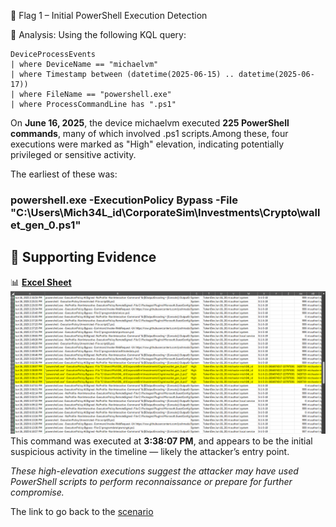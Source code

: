 🚩 Flag 1 – Initial PowerShell Execution Detection

🧠 Analysis:
Using the following KQL query:
```kusto
DeviceProcessEvents
| where DeviceName == "michaelvm"
| where Timestamp between (datetime(2025-06-15) .. datetime(2025-06-17))
| where FileName == "powershell.exe"
| where ProcessCommandLine has ".ps1"
```
On **June 16, 2025**, the device michaelvm executed **225 PowerShell commands**, many of which involved .ps1 scripts.Among these, four executions were marked as "High" elevation, indicating potentially privileged or sensitive activity.

The earliest of these was:
### powershell.exe -ExecutionPolicy Bypass -File "C:\Users\Mich34L_id\CorporateSim\Investments\Crypto\wallet_gen_0.ps1" 
## 📎 Supporting Evidence

📊 [**Excel Sheet**](https://github.com/SruthinagaK/ThreatHunt-Lurker/blob/main/Flag_1.csv)
![](https://github.com/SruthinagaK/ThreatHunt-Lurker/blob/main/Flag1_Hig_alert.png)
This command was executed at **3:38:07 PM**, and appears to be the initial suspicious activity in the timeline — likely the attacker’s entry point.

*These high-elevation executions suggest the attacker may have used PowerShell scripts to perform reconnaissance or prepare for further compromise.*

The link to go back to the  [scenario](https://github.com/SruthinagaK/ThreatHunt-Lurker)


